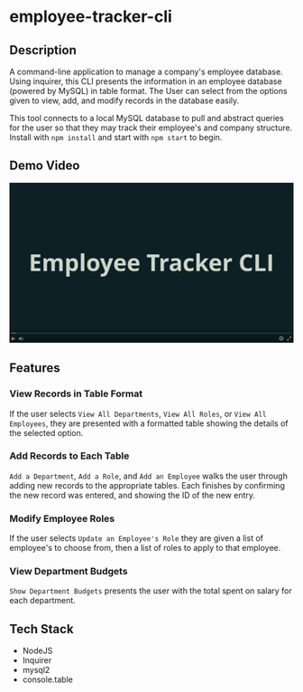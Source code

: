 
# employee-tracker-cli

## Description

A command-line application to manage a company's employee database. Using inquirer, this CLI presents the information in an employee database (powered by MySQL) in table format. The User can select from the options given to view, add, and modify records in the database easily.

This tool connects to a local MySQL database to pull and abstract queries for the user so that they may track their employee's and company structure. Install with ```npm install``` and start with ```npm start``` to begin.

## Demo Video

[![Link to Video](img/demo-vid-thumbnail.png)](https://streamable.com/0y9w9c)

## Features

### View Records in Table Format

If the user selects ```View All Departments```, ```View All Roles```, or ```View All Employees```, they are presented with a formatted table showing the details of the selected option.

### Add Records to Each Table

```Add a Department```, ```Add a Role```, and ```Add an Employee``` walks the user through adding new records to the appropriate tables. Each finishes by confirming the new record was entered, and showing the ID of the new entry.

### Modify Employee Roles

If the user selects ```Update an Employee's Role``` they are given a list of employee's to choose from, then a list of roles to apply to that employee.

### View Department Budgets

```Show Department Budgets``` presents the user with the total spent on salary for each department.

## Tech Stack

* NodeJS
* Inquirer
* mysql2
* console.table
